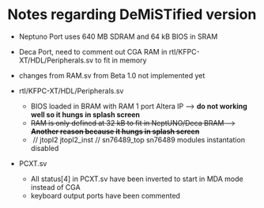 # Notes regarding DeMiSTified version

* Neptuno Port uses 640 MB SDRAM and 64 kB BIOS in SRAM
* Deca Port,  need to comment out CGA RAM in rtl/KFPC-XT/HDL/Peripherals.sv to fit in memory



* changes from RAM.sv from Beta 1.0 not implemented yet

* rtl/KFPC-XT/HDL/Peripherals.sv
  * BIOS loaded in BRAM with RAM 1 port Altera IP  --> **do not working well so it hungs in splash screen**
  * ~~RAM is only defined at 32 kB to fit in NeptUNO/Deca BRAM  --> **Another reason because it  hungs in splash screen**~~
  * ​    // jtopl2 jtopl2_inst         // sn76489_top sn76489   modules instantation disabled
  
* PCXT.sv    
  * All status[4] in PCXT.sv have been inverted to start in MDA mode instead of CGA
  * keyboard output ports have been commented

